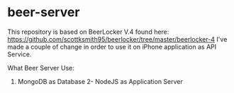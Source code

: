 # beer-server

This repository is based on BeerLocker V.4 found here: https://github.com/scottksmith95/beerlocker/tree/master/beerlocker-4
I've made a couple of change in order to use it on iPhone application as API Service.

What Beer Server Use:
1. MongoDB as Database
2- NodeJS as Application Server

